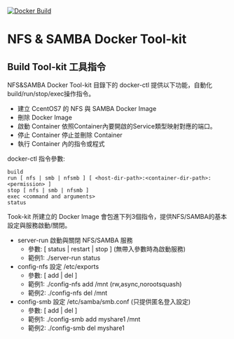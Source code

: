 [![Docker Build](https://img.shields.io/docker/build/inwinstack/nfsmb-docker.svg)](https://hub.docker.com/r/inwinstack/nfsmb-docker/)
# NFS & SAMBA Docker Tool-kit

## Build Tool-kit 工具指令
NFS&SAMBA Docker Tool-kit 目錄下的 docker-ctl 提供以下功能，自動化build/run/stop/exec操作指令。
- 建立 CcentOS7 的 NFS 與 SAMBA Docker Image
- 刪除 Docker Image
- 啟動 Container   依照Container內要開啟的Service類型映射對應的端口。
- 停止 Container   停止並刪除 Container
- 執行 Container 內的指令或程式


docker-ctl 指令參數:
```
build 
run [ nfs | smb | nfsmb ] [ <host-dir-path>:<container-dir-path>:<permission> ]
stop [ nfs | smb | nfsmb ]
exec <command and arguments>
status
```

Took-kit 所建立的 Docker Image 會包進下列3個指令，提供NFS/SAMBA的基本設定與服務啟動/關閉。
- server-run   啟動與關閉 NFS/SAMBA 服務
    - 參數: [ status | restart | stop ] (無帶入參數時為啟動服務)
    - 範例1: ./server-run status
- config-nfs   設定 /etc/exports
    - 參數: [ add | del ] <export-path> <export-options>
    - 範例1: ./config-nfs add /mnt (rw,async,norootsquash)
    - 範例2: ./config-nfs del /mnt
- config-smb   設定 /etc/samba/smb.conf (只提供匿名登入設定)
    - 參數: [ add | del ] <share-name> <share-path>
    - 範例1: ./config-smb add myshare1 /mnt
    - 範例2: ./config-smb del myshare1
